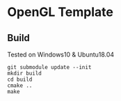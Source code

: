 # OpenGL Template
## Build
Tested on Windows10 & Ubuntu18.04
```
git submodule update --init
mkdir build
cd build
cmake ..
make
```